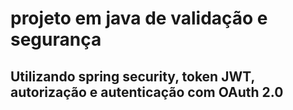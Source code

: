 
# projeto em java de validação e segurança
<h2> Utilizando spring security, token JWT, autorização e autenticação com OAuth 2.0</h2>
